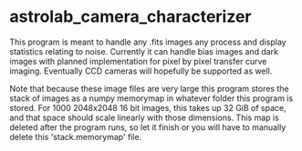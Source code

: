 # astrolab_camera_characterizer
This program is meant to handle any .fits images any process and display statistics relating to noise. Currently it can handle bias images and dark images with planned implementation for pixel by pixel transfer curve imaging. Eventually CCD cameras will hopefully be supported as well.

Note that because these image files are very large this program stores the stack of images as a numpy memorymap in whatever folder this program is stored. For 1000 2048x2048 16 bit images, this takes up 32 GiB of space, and that space should scale linearly with those dimensions. This map is deleted after the program runs, so let it finish or you will have to manually delete this 'stack.memorymap' file.
